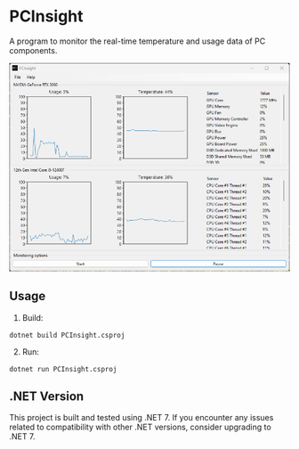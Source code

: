 # PCInsight

A program to monitor the real-time temperature and usage data of PC components. 

![](https://github.com/archiebhl/PC-Insight/blob/master/assets/GUI.png?raw=true)


## Usage
1. Build:
```
dotnet build PCInsight.csproj
```
2. Run:
```
dotnet run PCInsight.csproj
```
## .NET Version

This project is built and tested using .NET 7. If you encounter any issues related to compatibility with other .NET versions, consider upgrading to .NET 7.


